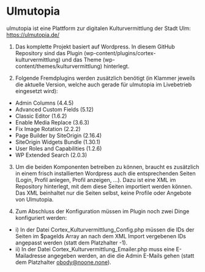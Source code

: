 # Ulmutopia 

ulmutopia ist eine Plattform zur digitalen Kulturvermittlung der Stadt Ulm: https://ulmutopia.de/

1) Das komplette Projekt basiert auf Wordpress. In diesem GitHub Repository sind das Plugin (wp-content/plugins/cortex-kulturvermittlung) und das Theme (wp-content/themes/kulturvermittlung) hinterlegt.

2) Folgende Fremdplugins werden zusätzlich benötigt (in Klammer jeweils die aktuelle Version, welche auch gerade für ulmutopia im Livebetrieb eingesetzt wird):

* Admin Columns (4.4.5)
* Advanced Custom Fields (5.12)
* Classic Editor (1.6.2)
* Enable Media Replace (3.6.3)
* Fix Image Rotation (2.2.2)
* Page Builder by SiteOrigin (2.16.4)
* SiteOrigin Widgets Bundle (1.30.1)
* User Roles and Capabilities (1.2.6)
* WP Extended Search (2.0.3)

3) Um die beiden Komponenten betreiben zu können, braucht es zusätzlich in einem frisch installierten Wordpress auch die entsprechenden Seiten (Login, Profil anlegen, Profil anzeigen, ...). Dazu ist eine XML im Repository hinterlegt, mit dem diese Seiten importiert werden können. Das XML beinhaltet nur die Seiten selbst, keine Profile oder Angebote von Ulmutopia.

4) Zum Abschluss der Konfiguration müssen im Plugin noch zwei Dinge konfiguriert werden:

* i) In der Datei Cortex_Kulturvermittlung_Config.php müssen die IDs der Seiten im $pageIds Array an nach dem XML Import vergebenen IDs angepasst werden (statt dem Platzhalter -1).
* ii) In der Datei Cortex_Kulturvermittlung_Emailer.php muss eine E-Mailadresse angegeben werden, an die die Admin E-Mails gehen (statt dem Platzhalter obody@noone.none).

